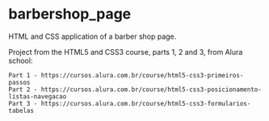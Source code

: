 # barbershop_page

HTML and CSS application of a barber shop page.

Project from the HTML5 and CSS3 course, parts 1, 2 and 3, from Alura school:

    Part 1 - https://cursos.alura.com.br/course/html5-css3-primeiros-passos
    Part 2 - https://cursos.alura.com.br/course/html5-css3-posicionamento-listas-navegacao
    Part 3 - https://cursos.alura.com.br/course/html5-css3-formularios-tabelas

